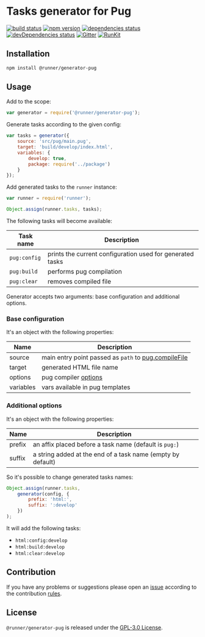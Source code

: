 Tasks generator for Pug
=======================

[![build status](https://img.shields.io/travis/runner/generator-pug.svg?style=flat-square)](https://travis-ci.org/runner/generator-pug)
[![npm version](https://img.shields.io/npm/v/@runner/generator-pug.svg?style=flat-square)](https://www.npmjs.com/package/@runner/generator-pug)
[![dependencies status](https://img.shields.io/david/runner/generator-pug.svg?style=flat-square)](https://david-dm.org/runner/generator-pug)
[![devDependencies status](https://img.shields.io/david/dev/runner/generator-pug.svg?style=flat-square)](https://david-dm.org/runner/generator-pug?type=dev)
[![Gitter](https://img.shields.io/badge/gitter-join%20chat-blue.svg?style=flat-square)](https://gitter.im/DarkPark/runner)
[![RunKit](https://img.shields.io/badge/RunKit-try-yellow.svg?style=flat-square)](https://npm.runkit.com/@runner/generator-pug)


## Installation ##

```bash
npm install @runner/generator-pug
```


## Usage ##

Add to the scope:

```js
var generator = require('@runner/generator-pug');
```

Generate tasks according to the given config:

```js
var tasks = generator({
    source: 'src/pug/main.pug',
    target: 'build/develop/index.html',
    variables: {
        develop: true,
        package: require('../package')
    }
});
```

Add generated tasks to the `runner` instance:

```js
var runner = require('runner');

Object.assign(runner.tasks, tasks);
```

The following tasks will become available:

 Task name    | Description
--------------|-------------
 `pug:config` | prints the current configuration used for generated tasks
 `pug:build`  | performs pug compilation 
 `pug:clear`  | removes compiled file

Generator accepts two arguments: base configuration and additional options.


### Base configuration ###

It's an object with the following properties:

 Name      | Description
-----------|-------------
 source    | main entry point passed as `path` to [pug.compileFile](https://pugjs.org/api/reference.html#pugcompilefilepath-options)
 target    | generated HTML file name
 options   | pug compiler [options](https://pugjs.org/api/reference.html#options)
 variables | vars available in pug templates


### Additional options ###

It's an object with the following properties:

 Name   | Description
--------|-------------
 prefix | an affix placed before a task name (default is `pug:`)  
 suffix | a string added at the end of a task name (empty by default)
 
So it's possible to change generated tasks names: 

```js
Object.assign(runner.tasks,
    generator(config, {
        prefix: 'html:',
        suffix: ':develop'
    })
);
```

It will add the following tasks:

* `html:config:develop` 
* `html:build:develop`  
* `html:clear:develop`  
 

## Contribution ##

If you have any problems or suggestions please open an [issue](https://github.com/runner/generator-pug/issues)
according to the contribution [rules](.github/contributing.md).


## License ##

`@runner/generator-pug` is released under the [GPL-3.0 License](http://opensource.org/licenses/GPL-3.0).

